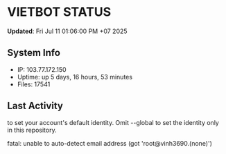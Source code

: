 # VIETBOT STATUS
**Updated**: Fri Jul 11 01:06:00 PM +07 2025

## System Info
- IP: 103.77.172.150
- Uptime: up 5 days, 16 hours, 53 minutes
- Files: 17541

## Last Activity

to set your account's default identity.
Omit --global to set the identity only in this repository.

fatal: unable to auto-detect email address (got 'root@vinh3690.(none)')
